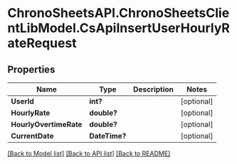 # ChronoSheetsAPI.ChronoSheetsClientLibModel.CsApiInsertUserHourlyRateRequest
## Properties

Name | Type | Description | Notes
------------ | ------------- | ------------- | -------------
**UserId** | **int?** |  | [optional] 
**HourlyRate** | **double?** |  | [optional] 
**HourlyOvertimeRate** | **double?** |  | [optional] 
**CurrentDate** | **DateTime?** |  | [optional] 

[[Back to Model list]](../README.md#documentation-for-models) [[Back to API list]](../README.md#documentation-for-api-endpoints) [[Back to README]](../README.md)

